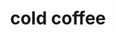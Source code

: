 ---
layout: playlist
title: cold coffee
section: College
embed: '<iframe style="float: right;" src="https://open.spotify.com/embed/playlist/3vMr5zYqTxVeG393MXpLrx" width="300" height="380" frameborder="0" allowtransparency="true" allow="encrypted-media"></iframe>'
story: london junior spring
order: 13
---